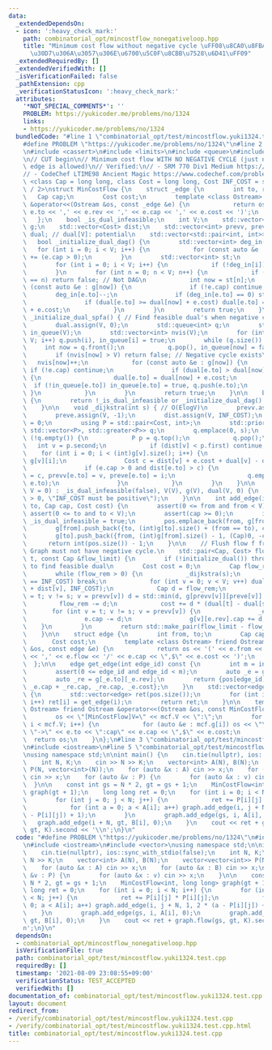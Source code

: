 ```yaml
---
data:
  _extendedDependsOn:
  - icon: ':heavy_check_mark:'
    path: combinatorial_opt/mincostflow_nonegativeloop.hpp
    title: "Minimum cost flow without negative cycle \uFF08\u8CA0\u8FBA\u30EB\u30FC\
      \u30D7\u306A\u3057\u306E\u6700\u5C0F\u8CBB\u7528\u6D41\uFF09"
  _extendedRequiredBy: []
  _extendedVerifiedWith: []
  _isVerificationFailed: false
  _pathExtension: cpp
  _verificationStatusIcon: ':heavy_check_mark:'
  attributes:
    '*NOT_SPECIAL_COMMENTS*': ''
    PROBLEM: https://yukicoder.me/problems/no/1324
    links:
    - https://yukicoder.me/problems/no/1324
  bundledCode: "#line 1 \"combinatorial_opt/test/mincostflow.yuki1324.test.cpp\"\n\
    #define PROBLEM \"https://yukicoder.me/problems/no/1324\"\n#line 2 \"combinatorial_opt/mincostflow_nonegativeloop.hpp\"\
    \n#include <cassert>\n#include <limits>\n#include <queue>\n#include <vector>\n\
    \n// CUT begin\n// Minimum cost flow WITH NO NEGATIVE CYCLE (just negative cost\
    \ edge is allowed)\n// Verified:\n// - SRM 770 Div1 Medium https://community.topcoder.com/stat?c=problem_statement&pm=15702\n\
    // - CodeChef LTIME98 Ancient Magic https://www.codechef.com/problems/ANCT\ntemplate\
    \ <class Cap = long long, class Cost = long long, Cost INF_COST = std::numeric_limits<Cost>::max()\
    \ / 2>\nstruct MinCostFlow {\n    struct _edge {\n        int to, rev;\n     \
    \   Cap cap;\n        Cost cost;\n        template <class Ostream> friend Ostream\
    \ &operator<<(Ostream &os, const _edge &e) {\n            return os << '(' <<\
    \ e.to << ',' << e.rev << ',' << e.cap << ',' << e.cost << ')';\n        }\n \
    \   };\n    bool _is_dual_infeasible;\n    int V;\n    std::vector<std::vector<_edge>>\
    \ g;\n    std::vector<Cost> dist;\n    std::vector<int> prevv, preve;\n    std::vector<Cost>\
    \ dual; // dual[V]: potential\n    std::vector<std::pair<int, int>> pos;\n\n \
    \   bool _initialize_dual_dag() {\n        std::vector<int> deg_in(V);\n     \
    \   for (int i = 0; i < V; i++) {\n            for (const auto &e : g[i]) deg_in[e.to]\
    \ += (e.cap > 0);\n        }\n        std::vector<int> st;\n        st.reserve(V);\n\
    \        for (int i = 0; i < V; i++) {\n            if (!deg_in[i]) st.push_back(i);\n\
    \        }\n        for (int n = 0; n < V; n++) {\n            if (int(st.size())\
    \ == n) return false; // Not DAG\n            int now = st[n];\n            for\
    \ (const auto &e : g[now]) {\n                if (!e.cap) continue;\n        \
    \        deg_in[e.to]--;\n                if (deg_in[e.to] == 0) st.push_back(e.to);\n\
    \                if (dual[e.to] >= dual[now] + e.cost) dual[e.to] = dual[now]\
    \ + e.cost;\n            }\n        }\n        return true;\n    }\n\n    bool\
    \ _initialize_dual_spfa() { // Find feasible dual's when negative cost edges exist\n\
    \        dual.assign(V, 0);\n        std::queue<int> q;\n        std::vector<int>\
    \ in_queue(V);\n        std::vector<int> nvis(V);\n        for (int i = 0; i <\
    \ V; i++) q.push(i), in_queue[i] = true;\n        while (q.size()) {\n       \
    \     int now = q.front();\n            q.pop(), in_queue[now] = false;\n    \
    \        if (nvis[now] > V) return false; // Negative cycle exists\n         \
    \   nvis[now]++;\n            for (const auto &e : g[now]) {\n               \
    \ if (!e.cap) continue;\n                if (dual[e.to] > dual[now] + e.cost)\
    \ {\n                    dual[e.to] = dual[now] + e.cost;\n                  \
    \  if (!in_queue[e.to]) in_queue[e.to] = true, q.push(e.to);\n               \
    \ }\n            }\n        }\n        return true;\n    }\n\n    bool initialize_dual()\
    \ {\n        return !_is_dual_infeasible or _initialize_dual_dag() or _initialize_dual_spfa();\n\
    \    }\n\n    void _dijkstra(int s) { // O(ElogV)\n        prevv.assign(V, -1);\n\
    \        preve.assign(V, -1);\n        dist.assign(V, INF_COST);\n        dist[s]\
    \ = 0;\n        using P = std::pair<Cost, int>;\n        std::priority_queue<P,\
    \ std::vector<P>, std::greater<P>> q;\n        q.emplace(0, s);\n        while\
    \ (!q.empty()) {\n            P p = q.top();\n            q.pop();\n         \
    \   int v = p.second;\n            if (dist[v] < p.first) continue;\n        \
    \    for (int i = 0; i < (int)g[v].size(); i++) {\n                _edge &e =\
    \ g[v][i];\n                Cost c = dist[v] + e.cost + dual[v] - dual[e.to];\n\
    \                if (e.cap > 0 and dist[e.to] > c) {\n                    dist[e.to]\
    \ = c, prevv[e.to] = v, preve[e.to] = i;\n                    q.emplace(dist[e.to],\
    \ e.to);\n                }\n            }\n        }\n    }\n\n    MinCostFlow(int\
    \ V = 0) : _is_dual_infeasible(false), V(V), g(V), dual(V, 0) {\n        static_assert(INF_COST\
    \ > 0, \"INF_COST must be positive\");\n    }\n\n    int add_edge(int from, int\
    \ to, Cap cap, Cost cost) {\n        assert(0 <= from and from < V);\n       \
    \ assert(0 <= to and to < V);\n        assert(cap >= 0);\n        if (cost < 0)\
    \ _is_dual_infeasible = true;\n        pos.emplace_back(from, g[from].size());\n\
    \        g[from].push_back({to, (int)g[to].size() + (from == to), cap, cost});\n\
    \        g[to].push_back({from, (int)g[from].size() - 1, (Cap)0, -cost});\n  \
    \      return int(pos.size()) - 1;\n    }\n\n    // Flush flow f from s to t.\
    \ Graph must not have negative cycle.\n    std::pair<Cap, Cost> flow(int s, int\
    \ t, const Cap &flow_limit) {\n        if (!initialize_dual()) throw; // Fail\
    \ to find feasible dual\n        Cost cost = 0;\n        Cap flow_rem = flow_limit;\n\
    \        while (flow_rem > 0) {\n            _dijkstra(s);\n            if (dist[t]\
    \ == INF_COST) break;\n            for (int v = 0; v < V; v++) dual[v] = std::min(dual[v]\
    \ + dist[v], INF_COST);\n            Cap d = flow_rem;\n            for (int v\
    \ = t; v != s; v = prevv[v]) d = std::min(d, g[prevv[v]][preve[v]].cap);\n   \
    \         flow_rem -= d;\n            cost += d * (dual[t] - dual[s]);\n     \
    \       for (int v = t; v != s; v = prevv[v]) {\n                _edge &e = g[prevv[v]][preve[v]];\n\
    \                e.cap -= d;\n                g[v][e.rev].cap += d;\n        \
    \    }\n        }\n        return std::make_pair(flow_limit - flow_rem, cost);\n\
    \    }\n\n    struct edge {\n        int from, to;\n        Cap cap, flow;\n \
    \       Cost cost;\n        template <class Ostream> friend Ostream &operator<<(Ostream\
    \ &os, const edge &e) {\n            return os << '(' << e.from << \"->\" << e.to\
    \ << ',' << e.flow << '/' << e.cap << \",$\" << e.cost << ')';\n        }\n  \
    \  };\n\n    edge get_edge(int edge_id) const {\n        int m = int(pos.size());\n\
    \        assert(0 <= edge_id and edge_id < m);\n        auto _e = g[pos[edge_id].first][pos[edge_id].second];\n\
    \        auto _re = g[_e.to][_e.rev];\n        return {pos[edge_id].first, _e.to,\
    \ _e.cap + _re.cap, _re.cap, _e.cost};\n    }\n    std::vector<edge> edges() const\
    \ {\n        std::vector<edge> ret(pos.size());\n        for (int i = 0; i < int(pos.size());\
    \ i++) ret[i] = get_edge(i);\n        return ret;\n    }\n\n    template <class\
    \ Ostream> friend Ostream &operator<<(Ostream &os, const MinCostFlow &mcf) {\n\
    \        os << \"[MinCostFlow]V=\" << mcf.V << \":\";\n        for (int i = 0;\
    \ i < mcf.V; i++) {\n            for (auto &e : mcf.g[i]) os << \"\\n\" << i <<\
    \ \"->\" << e.to << \":cap\" << e.cap << \",$\" << e.cost;\n        }\n      \
    \  return os;\n    }\n};\n#line 3 \"combinatorial_opt/test/mincostflow.yuki1324.test.cpp\"\
    \n#include <iostream>\n#line 5 \"combinatorial_opt/test/mincostflow.yuki1324.test.cpp\"\
    \nusing namespace std;\n\nint main() {\n    cin.tie(nullptr), ios::sync_with_stdio(false);\n\
    \    int N, K;\n    cin >> N >> K;\n    vector<int> A(N), B(N);\n    vector<vector<int>>\
    \ P(N, vector<int>(N));\n    for (auto &x : A) cin >> x;\n    for (auto &x : B)\
    \ cin >> x;\n    for (auto &v : P) {\n        for (auto &x : v) cin >> x;\n  \
    \  }\n\n    const int gs = N * 2, gt = gs + 1;\n    MinCostFlow<int, long long>\
    \ graph(gt + 1);\n    long long ret = 0;\n    for (int i = 0; i < N; i++) {\n\
    \        for (int j = 0; j < N; j++) {\n            ret += P[i][j] * P[i][j];\n\
    \            for (int a = 0; a < A[i]; a++) graph.add_edge(i, j + N, 1, 2 * (a\
    \ - P[i][j]) + 1);\n        }\n        graph.add_edge(gs, i, A[i], 0);\n     \
    \   graph.add_edge(i + N, gt, B[i], 0);\n    }\n    cout << ret + graph.flow(gs,\
    \ gt, K).second << '\\n';\n}\n"
  code: "#define PROBLEM \"https://yukicoder.me/problems/no/1324\"\n#include \"../mincostflow_nonegativeloop.hpp\"\
    \n#include <iostream>\n#include <vector>\nusing namespace std;\n\nint main() {\n\
    \    cin.tie(nullptr), ios::sync_with_stdio(false);\n    int N, K;\n    cin >>\
    \ N >> K;\n    vector<int> A(N), B(N);\n    vector<vector<int>> P(N, vector<int>(N));\n\
    \    for (auto &x : A) cin >> x;\n    for (auto &x : B) cin >> x;\n    for (auto\
    \ &v : P) {\n        for (auto &x : v) cin >> x;\n    }\n\n    const int gs =\
    \ N * 2, gt = gs + 1;\n    MinCostFlow<int, long long> graph(gt + 1);\n    long\
    \ long ret = 0;\n    for (int i = 0; i < N; i++) {\n        for (int j = 0; j\
    \ < N; j++) {\n            ret += P[i][j] * P[i][j];\n            for (int a =\
    \ 0; a < A[i]; a++) graph.add_edge(i, j + N, 1, 2 * (a - P[i][j]) + 1);\n    \
    \    }\n        graph.add_edge(gs, i, A[i], 0);\n        graph.add_edge(i + N,\
    \ gt, B[i], 0);\n    }\n    cout << ret + graph.flow(gs, gt, K).second << '\\\
    n';\n}\n"
  dependsOn:
  - combinatorial_opt/mincostflow_nonegativeloop.hpp
  isVerificationFile: true
  path: combinatorial_opt/test/mincostflow.yuki1324.test.cpp
  requiredBy: []
  timestamp: '2021-08-09 23:08:55+09:00'
  verificationStatus: TEST_ACCEPTED
  verifiedWith: []
documentation_of: combinatorial_opt/test/mincostflow.yuki1324.test.cpp
layout: document
redirect_from:
- /verify/combinatorial_opt/test/mincostflow.yuki1324.test.cpp
- /verify/combinatorial_opt/test/mincostflow.yuki1324.test.cpp.html
title: combinatorial_opt/test/mincostflow.yuki1324.test.cpp
---
```

